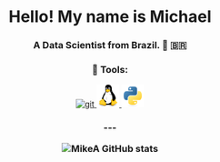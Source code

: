 <h1 align="center">Hello! My name is Michael</h1>

<h3 align="center"> A Data Scientist from Brazil. 🎲 🇧🇷 </h3>

<h3 align="center" > 🔬 Tools:</h3> <p align="center"> <a href="https://git-scm.com/" target="_blank" rel="noreferrer"> <img src="https://www.vectorlogo.zone/logos/git-scm/git-scm-icon.svg" alt="git" width="40" height="40"/> </a> <a href="https://www.linux.org/" target="_blank" rel="noreferrer"> <img src="https://raw.githubusercontent.com/devicons/devicon/master/icons/linux/linux-original.svg" alt="linux" width="40" height="40"/> </a> <a href="https://www.python.org" target="_blank" rel="noreferrer"> <img src="https://raw.githubusercontent.com/devicons/devicon/master/icons/python/python-original.svg" alt="python" width="40" height="40"/> </a> </p>

<h3 align="center">
---

![MikeA GitHub stats](https://github-readme-stats.vercel.app/api?username=MikeAL94&theme=dark&show_icons=true)

